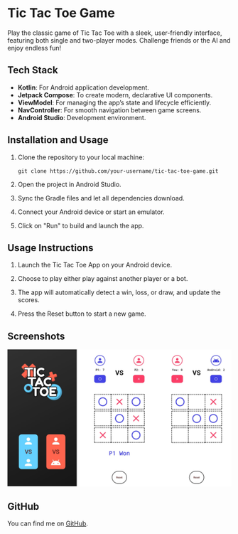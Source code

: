 # Tic Tac Toe Game
  Play the classic game of Tic Tac Toe with a sleek, user-friendly interface, featuring both single and two-player modes. Challenge friends or the AI and enjoy endless fun!

## Tech Stack

- **Kotlin**: For Android application development.
- **Jetpack Compose**: To create modern, declarative UI components.
- **ViewModel**: For managing the app’s state and lifecycle efficiently.
- **NavController**: For smooth navigation between game screens.
- **Android Studio**: Development environment.

## Installation and Usage

1. Clone the repository to your local machine:  
   ```
   git clone https://github.com/your-username/tic-tac-toe-game.git
   ```

2. Open the project in Android Studio.

3. Sync the Gradle files and let all dependencies download.

4. Connect your Android device or start an emulator.

5. Click on "Run" to build and launch the app.

## Usage Instructions

1. Launch the Tic Tac Toe App on your Android device.

2. Choose to play either play against another player or a bot.

3. The app will automatically detect a win, loss, or draw, and update the scores.

4. Press the Reset button to start a new game.

## Screenshots

![Screenshot](images/tic-tac-toe-app.jpg)

## GitHub

You can find me on [GitHub](https://github.com/sayan0328).